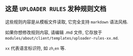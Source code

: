 ## 这是 `UPLOADER RULES` 发种规则文档

这些规则内容是从模板文件读取, 它完全支持 `markdown` 语法风格.

如果你想修改规则内容, 请编辑 .md 文件, 它存放于 `modules/about/client/templates/uploader-rules-xx.md`.

`xx` 代表语言标识符, 如 `zh`,`en` 等.
